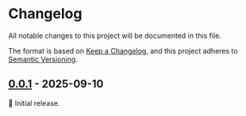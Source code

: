 # Changelog

All notable changes to this project will be documented in this file.

The format is based on [Keep a Changelog](https://keepachangelog.com/en/1.0.0/),
and this project adheres to [Semantic Versioning](https://semver.org/spec/v2.0.0.html).


## [0.0.1] - 2025-09-10

🚀 Initial release.

[0.0.1]: https://github.com/burgdev/immichporter/releases/tag/v0.0.1
